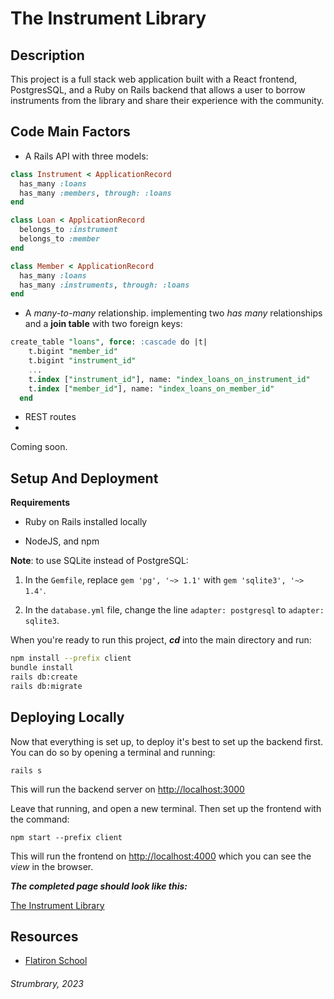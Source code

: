# The Instrument Library


## Description


This project is a full stack web application built with a React frontend, PostgresSQL, and a Ruby on Rails
backend that allows a user to borrow instruments from the library and share their experience with the community.


## Code Main Factors

- A Rails API with three models:

```ruby
class Instrument < ApplicationRecord
  has_many :loans
  has_many :members, through: :loans
end
```

```ruby
class Loan < ApplicationRecord
  belongs_to :instrument
  belongs_to :member
end
```

```ruby
class Member < ApplicationRecord
  has_many :loans
  has_many :instruments, through: :loans
end
```

- A _many-to-many_ relationship. implementing two _has many_ relationships and a **join table** with two foreign keys:

```sql
create_table "loans", force: :cascade do |t|
    t.bigint "member_id"
    t.bigint "instrument_id"
    ...
    t.index ["instrument_id"], name: "index_loans_on_instrument_id"
    t.index ["member_id"], name: "index_loans_on_member_id"
  end
```




- REST routes
-


Coming soon.


## Setup And Deployment


**Requirements**


- Ruby on Rails installed locally

- NodeJS, and npm


**Note**: to use SQLite instead of PostgreSQL:

1. In the `Gemfile`, replace `gem 'pg', '~> 1.1'` with `gem 'sqlite3', '~> 1.4'`.

2. In the `database.yml` file, change the line `adapter: postgresql` to `adapter: sqlite3`.


When you're ready to run this project, **_cd_** into the main directory and run:

```sh
npm install --prefix client
bundle install
rails db:create
rails db:migrate
```


## Deploying Locally


Now that everything is set up, to deploy it's best to set up the backend first. You can do so by opening a terminal and running:

```console
rails s
```

This will run the backend server on [http://localhost:3000](http://localhost:3000)


Leave that running, and open a new terminal. Then set up the frontend with the command:

```console
npm start --prefix client
```

This will run the frontend on [http://localhost:4000](http://localhost:4000) which you can see the _view_ in the browser.


***The completed page should look like this:***

[The Instrument Library](https://phase-4-rails-project.onrender.com)


## Resources

- [Flatiron School](https://flatironschool.com/)





###### Strumbrary, 2023